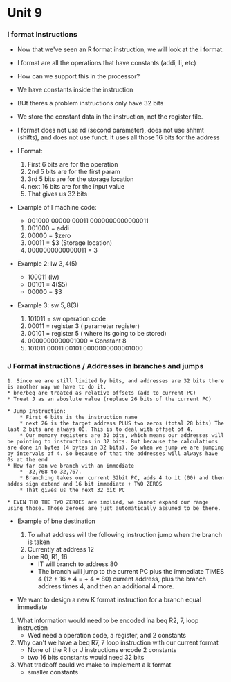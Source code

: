# Unit 9

### I format Instructions
* Now that we've seen an R format instruction, we will look at the i format.
* I format are all the operations that have constants (addi, li, etc)
* How can we support this in the processor?
* We have constants inside the instruction
* BUt theres a problem instructions only have 32 bits
* We store the constant data in the instruction, not the register file. 
* I format does not use rd (second parameter), does not use shhmt (shifts), and does not use funct. It uses all those 16 bits for the address

* I Format:
	1. First 6 bits are for the operation
	2. 2nd 5 bits are for the first param
	3. 3rd 5 bits are for the storage location
	4. next 16 bits are for the input value
	5. That gives us 32 bits

* Example of I machine code:
	* 001000 00000 00011 0000000000000011
	1. 001000 = addi
	2. 00000 = $zero
	3. 00011 = $3 (Storage location)
	4. 0000000000000011 = 3

* Example 2: lw $3, 4($5)
	* 100011 (lw)
	* 00101 = 4($5)
	* 00000 = $3

* Example 3: sw $5, 8($3)

	1. 101011 = sw operation code
	2. 00011 = register 3 ( parameter register)
	3. 00101 = register 5 ( where its going to be stored)
	4. 0000000000001000 = Constant 8
	5. 101011 00011 00101 0000000000001000

### J Format instructions / Addresses in branches and jumps
	1. Since we are still limited by bits, and addresses are 32 bits there is another way we have to do it. 
	* bne/beq are treated as relative offsets (add to current PC)
	* Treat J as an aboslute value (replace 26 bits of the current PC)

	* Jump Instruction:
		* First 6 bits is the instruction name
		* next 26 is the target address PLUS two zeros (total 28 bits) The last 2 bits are always 00. This is to deal with offset of 4.
		* Our memory registers are 32 bits, which means our addresses will be pointing to instructions in 32 bits. But because the calculations are done in bytes (4 bytes in 32 bits). So when we jump we are jumping by intervals of 4. So because of that the addresses will always have 0s at the end
	* How far can we branch with an immediate
		* -32,768 to 32,767.
		* Branching takes our current 32bit PC, adds 4 to it (00) and then addes sign extend and 16 bit immediate + TWO ZEROS
		* That gives us the next 32 bit PC

	* EVEN THO THE TWO ZEROES are implied, we cannot expand our range using those. Those zeroes are just automatically assumed to be there.


* Example of bne destination
	1. To what address will the following instruction jump when the branch is taken
	2. Currently at address 12
	* bne R0, R1, 16
		* IT will branch to address 80
		* The branch will jump to the current PC plus the immediate TIMES 4 (12 + 16 * 4 = + 4 = 80) current address, plus the branch address times 4, and then an additional 4 more.



* We want to design a new K format instruction for a branch equal immediate
1. What information would need to be encoded ina beq R2, 7, loop instruction
	* Wed need a operation code, a register, and 2 constants
2. Why can't we have a beq R7, 7 loop instruction with our current format
	* None of the R I or J instructions encode 2 constants
	* two 16 bits constants would need 32 bits
3. What tradeoff could we make to implement a k format
	* smaller constants

	
